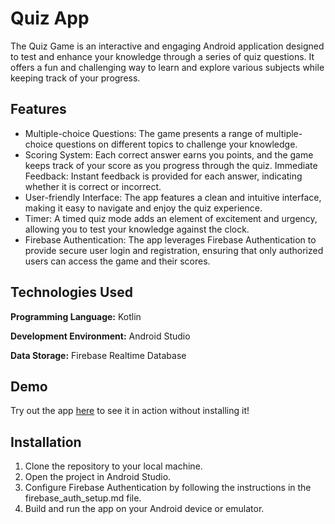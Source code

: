 # Quiz App
The Quiz Game is an interactive and engaging Android application designed to test and enhance your knowledge through a series of quiz questions. It offers a fun and challenging way to learn and explore various subjects while keeping track of your progress.

## Features
* Multiple-choice Questions: The game presents a range of multiple-choice questions on different topics to challenge your knowledge.
* Scoring System: Each correct answer earns you points, and the game keeps track of your score as you progress through the quiz.
Immediate Feedback: Instant feedback is provided for each answer, indicating whether it is correct or incorrect.
* User-friendly Interface: The app features a clean and intuitive interface, making it easy to navigate and enjoy the quiz experience.
* Timer: A timed quiz mode adds an element of excitement and urgency, allowing you to test your knowledge against the clock.
* Firebase Authentication: The app leverages Firebase Authentication to provide secure user login and registration, ensuring that only authorized users can access the game and their scores.

## Technologies Used
**Programming Language:** Kotlin

**Development Environment:** Android Studio

**Data Storage:** Firebase Realtime Database
## Demo
Try out the app [here](https://appetize.io/app/pw2tshamx4qzagj7w3sh74xuny?device=pixel7&osVersion=13.0) to see it in action without installing it!


## Installation
1. Clone the repository to your local machine.
2. Open the project in Android Studio.
3. Configure Firebase Authentication by following the instructions in the firebase_auth_setup.md file.
4. Build and run the app on your Android device or emulator.


